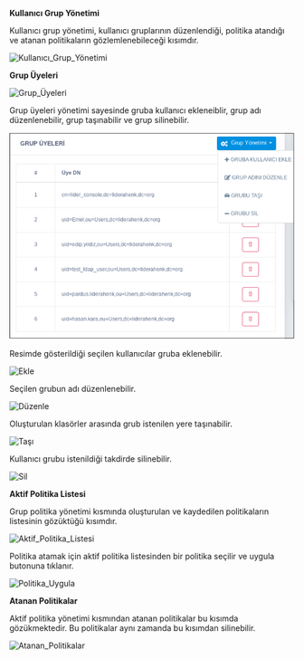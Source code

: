**Kullanıcı Grup Yönetimi**

Kullanıcı grup yönetimi, kullanıcı gruplarının düzenlendiği, politika atandığı ve atanan politikaların
gözlemlenebileceği kısımdır.

![Kullanıcı_Grup_Yönetimi](../images/kullanicigrupyönetimi/kullanicigrupyonetimi.png)


**Grup Üyeleri**


![Grup_Üyeleri](../images/kullanicigrupyönetimi/grupuyeleri.png)

Grup üyeleri yönetimi sayesinde gruba kullanıcı ekleneiblir, grup adı düzenlenebilir, grup taşınabilir ve grup silinebilir.

![Yönetim](../images/kullanicigrupyönetimi/grupyönetimi.png)

Resimde gösterildiği seçilen kullanıcılar gruba eklenebilir.

![Ekle](../images/kullanicigrupyönetimi/kullanicigrubunauyeekle.png)

Seçilen grubun adı düzenlenebilir.

![Düzenle](../images/kullanicigrupyönetimi/grupadiniduzenle.png)

Oluşturulan klasörler arasında grub istenilen yere taşınabilir.

![Taşı](../images/kullanicigrupyönetimi/tasikayit.png)

Kullanıcı grubu istenildiği takdirde silinebilir.

![Sil](../images/kullanicigrupyönetimi/sil.png)

**Aktif Politika Listesi**

Grup politika yönetimi kısmında oluşturulan ve kaydedilen politikaların listesinin gözüktüğü kısımdır.

![Aktif_Politika_Listesi](../images/kullanicigrupyönetimi/aktifpolitikalistesi.png)

Politika atamak için aktif politika listesinden bir politika seçilir ve uygula butonuna tıklanır.

![Politika_Uygula](../images/kullanicigrupyönetimi/politikaatama.png)


**Atanan Politikalar**

Aktif politika yönetimi kısmından atanan politikalar bu kısımda gözükmektedir. Bu politikalar aynı zamanda bu kısımdan silinebilir.

![Atanan_Politikalar](../images/kullanicigrupyönetimi/atananpolitikalar.png)


